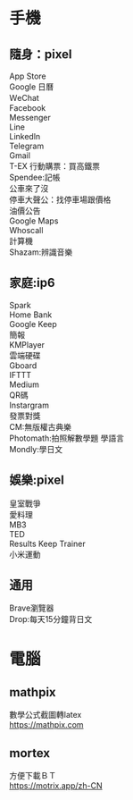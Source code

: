# 手機  
## 隨身：pixel    
App Store  
Google 日曆   
ＷeChat  
Facebook  
Messenger  
Line  
Linkedln  
Telegram  
Gmail  
T-EX 行動購票：買高鐵票    
Spendee:記帳  
公車來了沒  
停車大聲公：找停車場跟價格  
油價公告  
Google Maps  
Whoscall  
計算機  
Shazam:辨識音樂  

## 家庭:ip6  
Spark  
Home Bank  
Google Keep  
簡報  
KMPlayer  
雲端硬碟  
Gboard  
IFTTT  
Medium  
QR碼  
Instargram  
發票對獎  
CM:無版權古典樂  
Photomath:拍照解數學題 
學語言  
Mondly:學日文  

## 娛樂:pixel    
皇室戰爭  
愛料理  
MB3  
TED  
Results
Keep Trainer  
小米運動  

## 通用  
Brave瀏覽器  
Drop:每天15分鐘背日文   


# 電腦  

## mathpix  
數學公式截圖轉latex   
https://mathpix.com  

## mortex  
方便下載ＢＴ  
https://motrix.app/zh-CN
